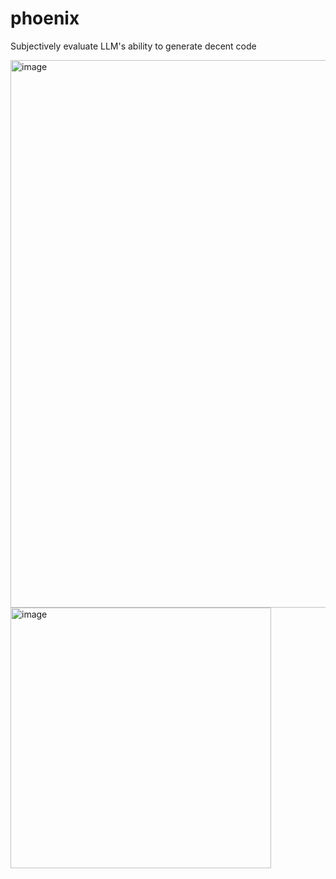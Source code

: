 # phoenix
 Subjectively evaluate LLM's ability to generate decent code

<img width="876" alt="image" src="https://github.com/user-attachments/assets/78c8b054-f066-4b5e-bde0-3843aa362c24" />

<img width="417" alt="image" src="https://github.com/user-attachments/assets/ddc417ac-6efd-4147-9b3a-a217fc421aa5" />


